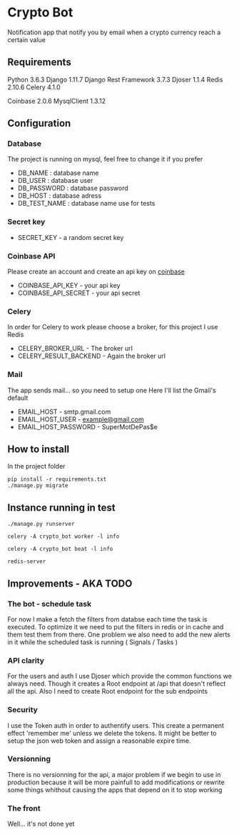 # Crypto Bot

Notification app that notify you by email when a crypto currency reach a certain value

## Requirements

Python 3.6.3
Django 1.11.7
Django Rest Framework 3.7.3
Djoser 1.1.4
Redis 2.10.6 
Celery 4.1.0

Coinbase 2.0.6
MysqlClient 1.3.12

## Configuration

### Database

The project is running on mysql, feel free to change it if you prefer

- DB_NAME : database name
- DB_USER : database user
- DB_PASSWORD : database password
- DB_HOST : database adress
- DB_TEST_NAME : database name use for tests

### Secret key

- SECRET_KEY - a random secret key

### Coinbase API

Please create an account and create an api key on [coinbase](http://coinbase.com/)

- COINBASE_API_KEY - your api key
- COINBASE_API_SECRET - your api secret

### Celery

In order for Celery to work please choose a broker, for this project I use Redis

- CELERY_BROKER_URL - The broker url
- CELERY_RESULT_BACKEND - Again the broker url

### Mail

The app sends mail... so you need to setup one
Here I'll list the Gmail's default

- EMAIL_HOST - smtp.gmail.com
- EMAIL_HOST_USER - example@gmail.com
- EMAIL_HOST_PASSWORD - SuperMotDePas$e

## How to install

In the project folder
```
pip install -r requirements.txt
./manage.py migrate
```

## Instance running in test
```
./manage.py runserver

celery -A crypto_bot worker -l info

celery -A crypto_bot beat -l info

redis-server
```

## Improvements - AKA TODO

### The bot - schedule task

For now I make a fetch the filters from databse each time the task is executed.
To optimize it we need to put the filters in redis or in cache and them test them from there. One problem we also need to add the new alerts in it while the scheduled task is running ( Signals / Tasks )

### API clarity

For the users and auth I use Djoser which provide the common functions we always need. Though it creates a Root endpoint at /api that doesn't reflect all the api. Also I need to create Root endpoint for the sub endpoints

### Security

I use the Token auth in order to authentify users. This create a permanent effect 'remember me' unless we delete the tokens. It might be better to setup the json web token and assign a reasonable expire time.

### Versionning

There is no versionning for the api, a major problem if we begin to use in production because it will be more painfull to add modifications or rewrite some things whithout causing the apps that depend on it to stop working

### The front

Well... it's not done yet

